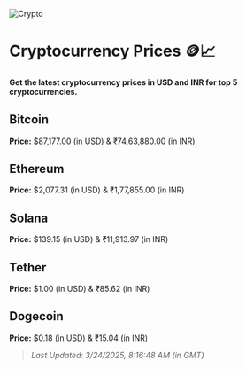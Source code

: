 
![Crypto](https://www.techguide.com.au/wp-content/uploads/2020/11/crypto3.jpeg)

# Cryptocurrency Prices 🪙📈

#### Get the latest cryptocurrency prices in USD and INR for top 5 cryptocurrencies.

## Bitcoin

**Price:** $87,177.00 (in USD) & ₹74,63,880.00 (in INR)

## Ethereum

**Price:** $2,077.31 (in USD) & ₹1,77,855.00 (in INR)

## Solana

**Price:** $139.15 (in USD) & ₹11,913.97 (in INR)

## Tether

**Price:** $1.00 (in USD) & ₹85.62 (in INR)

## Dogecoin

**Price:** $0.18 (in USD) & ₹15.04 (in INR)

> _Last Updated: 3/24/2025, 8:16:48 AM (in GMT)_

